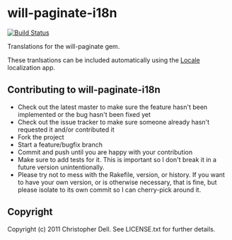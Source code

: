 # will-paginate-i18n

[![Build Status](https://secure.travis-ci.org/tigrish/will-paginate-i18n.png)](http://travis-ci.org/tigrish/will-paginate-i18n)

Translations for the will-paginate gem.

These tranlsations can be included automatically using the
[Locale](http://www.localeapp.com) localization app.

## Contributing to will-paginate-i18n
 
* Check out the latest master to make sure the feature hasn't been implemented or the bug hasn't been fixed yet
* Check out the issue tracker to make sure someone already hasn't requested it and/or contributed it
* Fork the project
* Start a feature/bugfix branch
* Commit and push until you are happy with your contribution
* Make sure to add tests for it. This is important so I don't break it in a future version unintentionally.
* Please try not to mess with the Rakefile, version, or history. If you want to have your own version, or is otherwise necessary, that is fine, but please isolate to its own commit so I can cherry-pick around it.

## Copyright

Copyright (c) 2011 Christopher Dell. See LICENSE.txt for
further details.

